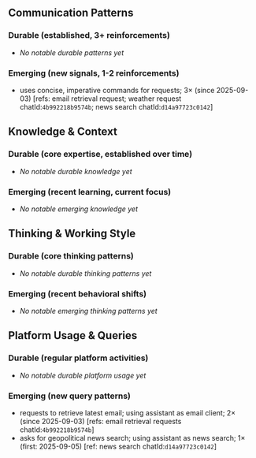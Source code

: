 ## Communication Patterns
### Durable (established, 3+ reinforcements)
- _No notable durable patterns yet_

### Emerging (new signals, 1-2 reinforcements)
- uses concise, imperative commands for requests; 3× (since 2025-09-03) [refs: email retrieval request; weather request chatId:`4b992218b9574b`; news search chatId:`d14a97723c0142`]

## Knowledge & Context
### Durable (core expertise, established over time)
- _No notable durable knowledge yet_

### Emerging (recent learning, current focus)
- _No notable emerging knowledge yet_

## Thinking & Working Style
### Durable (core thinking patterns)
- _No notable durable thinking patterns yet_

### Emerging (recent behavioral shifts)
- _No notable emerging thinking patterns yet_

## Platform Usage & Queries
### Durable (regular platform activities)
- _No notable durable platform usage yet_

### Emerging (new query patterns)
- requests to retrieve latest email; using assistant as email client; 2× (since 2025-09-03) [refs: email retrieval requests chatId:`4b992218b9574b`]
- asks for geopolitical news search; using assistant as news search; 1× (first: 2025-09-05) [ref: news search chatId:`d14a97723c0142`]
